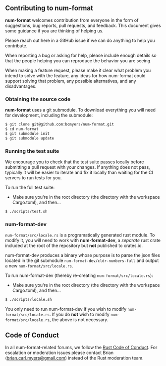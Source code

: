 ## Contributing to num-format

**num-format** welcomes contribution from everyone in the form of suggestions, bug
reports, pull requests, and feedback. This document gives some guidance if you
are thinking of helping us.

Please reach out here in a GitHub issue if we can do anything to help you contribute.

When reporting a bug or asking for help, please include enough details so that
the people helping you can reproduce the behavior you are seeing.

When making a feature request, please make it clear what problem you intend to
solve with the feature, any ideas for how num-format could support solving that
problem, any possible alternatives, and any disadvantages.

### Obtaining the source code

**num-format** uses a git submodule. To download everything you will need for
development, including the submodule:

```bash
$ git clone git@github.com:bcmyers/num-format.git
$ cd num-format
$ git submodule init
$ git submodule update
```

### Running the test suite

We encourage you to check that the test suite passes locally before submitting a
pull request with your changes. If anything does not pass, typically it will be
easier to iterate and fix it locally than waiting for the CI servers to run
tests for you.

To run the full test suite:

* Make sure you're in the root directory (the directory with the workspace Cargo.toml), and then...

```bash
$ ./scripts/test.sh
```

### num-format-dev

`num-format/src/locale.rs` is a programatically generated rust module. To modify
it, you will need to work with **num-format-dev**, a *separate* rust crate
included at the root of the repository but **not** published to crates.io.

num-format-dev produces a binary whose purpose is to parse the json files
located in the git submodule `num-format-dev/cldr-numbers-full` and
output a new `num-format/src/locale.rs`.

To run num-format-dev (thereby re-creating `num-format/src/locale.rs`):

* Make sure you're in the root directory (the directory with the workspace Cargo.toml), and then...

```bash
$ ./scripts/locale.sh
```

You only need to run num-format-dev if you wish to modify `num-format/src/locale.rs`.
If you do **not** wish to modify `num-format/src/locale.rs`, the above is not
necessary.

## Code of Conduct

In all num-format-related forums, we follow the [Rust Code of Conduct]. For
escalation or moderation issues please contact Brian (brian.carl.myers@gmail.com)
instead of the Rust moderation team.

[Rust Code of Conduct]: https://www.rust-lang.org/conduct.html
